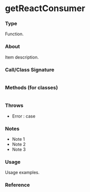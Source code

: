 # getReactConsumer

### Type

Function.

### About

Item description.

### Call/Class Signature

```typescript
```

### Methods (for classes)

```typescript
```

### Throws

- Error : case

### Notes

- Note 1
- Note 2
- Note 3

### Usage

Usage examples.

### Reference

